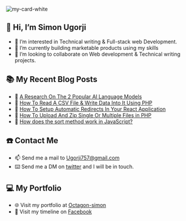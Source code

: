 ![my-card-white](https://user-images.githubusercontent.com/68190998/215255389-f5de94aa-6368-459b-b624-0bee59f51399.png)


## 👋 Hi, I’m Simon Ugorji

- 👀 I’m interested in Technical writing & Full-stack web Development. 
- 🌱 I’m currently building marketable products using my skills
- 💞️ I’m looking to collaborate on Web development & Technical writing projects. 

## :books: My Recent Blog Posts
<!-- BLOGPOSTS:START -->
 - 🚀 [A Research On The 2 Popular AI Language Models](https://octagon.hashnode.dev/a-research-on-the-2-popular-ai-language-models)
 - 💫 [How To Read A CSV File &amp; Write Data Into It Using PHP](https://octagon.hashnode.dev/how-to-read-a-csv-file-write-data-into-it-using-php)
 - 💫 [How To Setup Automatic Redirects In Your React Application](https://octagon.hashnode.dev/how-to-setup-automatic-redirects-in-your-react-application)
 - 🚀 [How To Upload And Zip Single Or Multiple Files in PHP](https://octagon.hashnode.dev/how-to-upload-and-zip-single-or-multiple-files-in-php)
 - 💫 [How does the sort method work in JavaScript?](https://octagon.hashnode.dev/how-does-the-sort-method-work-in-javascript)<!-- BLOGPOSTS:END -->

## ☎️ Contact Me

- 📫 Send me a mail to Ugorji757@gmail.com
- ⌨️ Send me a DM on [twitter](https://twitter.com/ugorji_simon) and I will be in touch.

## 💻 My Portfolio

- 🌐 Visit my portfolio at [Octagon-simon](https://Octagon-simon.github.io)
- 📰 Visit my timeline on [Facebook](https://fb.com/Simon.ugorji.106)

